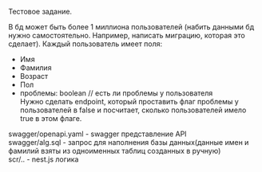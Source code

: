Тестовое задание. </br>

В бд может быть более 1 миллиона пользователей (набить данными бд нужно самостоятельно. Например, написать миграцию, которая это сделает). Каждый пользователь имеет поля: </br>
- Имя
- Фамилия
- Возраст
- Пол
- проблемы: boolean // есть ли проблемы у пользователя </br>
Нужно сделать endpoint, который проставить флаг проблемы у пользователей в false и посчитает, сколько пользователей имело true в этом флаге. </br>

swagger/openapi.yaml - swagger представление API </br>
swagger/alg.sql - запрос для наполнения базы данных(данные имен и фамилий взяты из одноименных таблиц созданных в ручную) </br>
scr/.. - nest.js логика </br>


